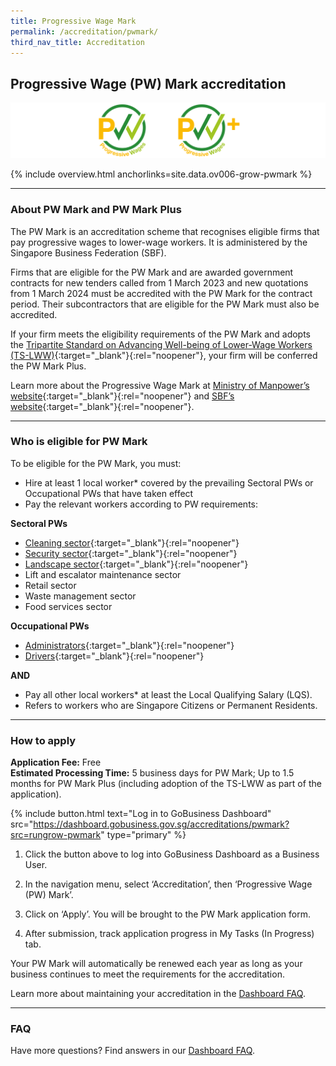 ```yaml
---
title: Progressive Wage Mark
permalink: /accreditation/pwmark/
third_nav_title: Accreditation
---
```


## Progressive Wage (PW) Mark accreditation

![PW Mark and PW Mark Plus](/images/grow/PWMark_PWMark_Plus.svg)

{% include overview.html anchorlinks=site.data.ov006-grow-pwmark %}

---
<a name="about-pw-mark-and-pw-mark-plus"></a>
### About PW Mark and PW Mark Plus

The PW Mark is an accreditation scheme that recognises eligible firms that pay progressive wages to lower-wage workers. It is administered by the Singapore Business Federation (SBF).

Firms that are eligible for the PW Mark and are awarded government contracts for new tenders called from 1 March 2023 and new quotations from 1 March 2024 must be accredited with the PW Mark for the contract period. Their subcontractors that are eligible for the PW Mark must also be accredited.

If your firm meets the eligibility requirements of the PW Mark and adopts the [Tripartite Standard on Advancing Well-being of Lower-Wage Workers (TS-LWW)](https://go.gov.sg/TS-LWW){:target="_blank"}{:rel="noopener"}, your firm will be conferred the PW Mark Plus.

Learn more about the Progressive Wage Mark at [Ministry of Manpower’s website](https://www.mom.gov.sg/employment-practices/progressive-wage-model/progressive-wage-mark){:target="_blank"}{:rel="noopener"} and [SBF’s website](https://bit.ly/sbfpwmark){:target="_blank"}{:rel="noopener"}.


---
<a name="pw-mark-eligibility"></a>
### Who is eligible for PW Mark

To be eligible for the PW Mark, you must:

- Hire at least 1 local worker* covered by the prevailing Sectoral PWs or Occupational PWs that have taken effect
- Pay the relevant workers according to PW requirements:

**Sectoral PWs**
- [Cleaning sector](https://www.mom.gov.sg/employment-practices/progressive-wage-model/cleaning-sector#wage-requirements){:target="_blank"}{:rel="noopener"}
- [Security sector](https://www.mom.gov.sg/employment-practices/progressive-wage-model/security-sector#wage-requirements){:target="_blank"}{:rel="noopener"}
- [Landscape sector](https://www.mom.gov.sg/employment-practices/progressive-wage-model/landscape-sector#wage-requirements){:target="_blank"}{:rel="noopener"}
- Lift and escalator maintenance sector
- Retail sector
- Waste management sector
- Food services sector

**Occupational PWs**
- [Administrators](https://www.mom.gov.sg/employment-practices/progressive-wage-model/expansion-of-progressive-wage-approach-and-coverage#occupational-pws){:target="_blank"}{:rel="noopener"}
- [Drivers](https://www.mom.gov.sg/employment-practices/progressive-wage-model/expansion-of-progressive-wage-approach-and-coverage#occupational-pws){:target="_blank"}{:rel="noopener"}

**AND**
- Pay all other local workers* at least the Local Qualifying Salary (LQS).
- Refers to workers who are Singapore Citizens or Permanent Residents.


---
<a name="how-to-apply-for-pw-mark"></a>
### How to apply

**Application Fee:** Free<br>
**Estimated Processing Time:** 5 business days for PW Mark; Up to 1.5 months for PW Mark Plus (including adoption of the TS-LWW as part of the application).

{% include button.html text="Log in to GoBusiness Dashboard" src="https://dashboard.gobusiness.gov.sg/accreditations/pwmark?src=rungrow-pwmark" type="primary" %}

1.	Click the button above to log into GoBusiness Dashboard as a Business User.

2.	In the navigation menu, select ‘Accreditation’, then ‘Progressive Wage (PW) Mark’.

3.	Click on ‘Apply’. You will be brought to the PW Mark application form.

4.	After submission, track application progress in My Tasks (In Progress) tab.

Your PW Mark will automatically be renewed each year as long as your business continues to meet the requirements for the accreditation. 

Learn more about maintaining your accreditation in the [Dashboard FAQ](/dashboard-faqs/accreditation/?src=rungrow-pwmark).

---
<a name="pw-mark-faq"></a>
### FAQ

Have more questions? Find answers in our [Dashboard FAQ](/dashboard-faqs/accreditation/?src=rungrow-pwmark).


<script src="/jquery/jquery.min.js"></script>
<script src="/jquery/bp-menu-new-tab.js"></script>
